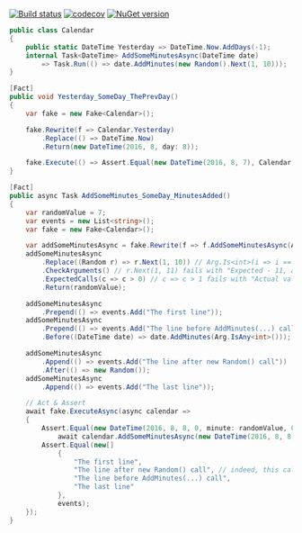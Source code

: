 [![Build status](https://ci.appveyor.com/api/projects/status/j95lb948sw02nqqd/branch/master?svg=true)](https://ci.appveyor.com/project/Serg046/autofake/branch/master)
[![codecov](https://codecov.io/gh/Serg046/AutoFake/branch/master/graph/badge.svg)](https://codecov.io/gh/Serg046/AutoFake)
[![NuGet version](https://badge.fury.io/nu/AutoFake.svg)](https://badge.fury.io/nu/AutoFake)

```csharp
public class Calendar
{
    public static DateTime Yesterday => DateTime.Now.AddDays(-1);
    internal Task<DateTime> AddSomeMinutesAsync(DateTime date)
        => Task.Run(() => date.AddMinutes(new Random().Next(1, 10)));
}

[Fact]
public void Yesterday_SomeDay_ThePrevDay()
{
    var fake = new Fake<Calendar>();

    fake.Rewrite(f => Calendar.Yesterday)
        .Replace(() => DateTime.Now)
        .Return(new DateTime(2016, 8, day: 8));

    fake.Execute(() => Assert.Equal(new DateTime(2016, 8, 7), Calendar.Yesterday));
}

[Fact]
public async Task AddSomeMinutes_SomeDay_MinutesAdded()
{
    var randomValue = 7;
    var events = new List<string>();
    var fake = new Fake<Calendar>();

    var addSomeMinutesAsync = fake.Rewrite(f => f.AddSomeMinutesAsync(Arg.IsAny<DateTime>()));
    addSomeMinutesAsync
        .Replace((Random r) => r.Next(1, 10)) // Arg.Is<int>(i => i == 10) is also possible
        .CheckArguments() // r.Next(1, 11) fails with "Expected - 11, actual - 10"
        .ExpectedCalls(c => c > 0) // c => c > 1 fails with "Actual value - 1"
        .Return(randomValue);

    addSomeMinutesAsync
        .Prepend(() => events.Add("The first line"));
    addSomeMinutesAsync
        .Prepend(() => events.Add("The line before AddMinutes(...) call"))
        .Before((DateTime date) => date.AddMinutes(Arg.IsAny<int>()));

    addSomeMinutesAsync
        .Append(() => events.Add("The line after new Random() call"))
        .After(() => new Random());
    addSomeMinutesAsync
        .Append(() => events.Add("The last line"));

    // Act & Assert
    await fake.ExecuteAsync(async calendar =>
    {
        Assert.Equal(new DateTime(2016, 8, 8, 0, minute: randomValue, 0),
            await calendar.AddSomeMinutesAsync(new DateTime(2016, 8, 8, hour: 0, minute: 0, second: 0)));
        Assert.Equal(new[]
            {
                "The first line",
                "The line after new Random() call", // indeed, this call is earlier
                "The line before AddMinutes(...) call",
                "The last line"
            },
            events);
    });
}
```
